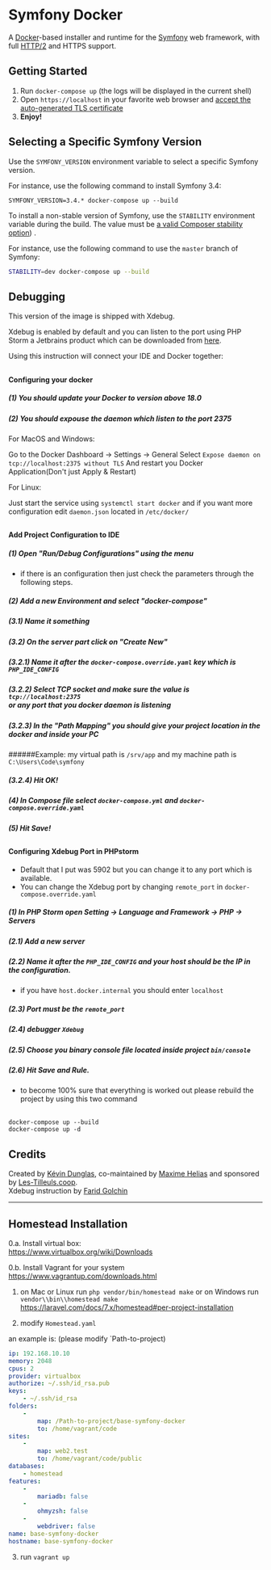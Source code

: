# Symfony Docker

A [Docker](https://www.docker.com/)-based installer and runtime for the [Symfony](https://symfony.com) web framework, with full [HTTP/2](https://symfony.com/doc/current/weblink.html) and HTTPS support.

## Getting Started

1. Run `docker-compose up` (the logs will be displayed in the current shell)
2. Open `https://localhost` in your favorite web browser and [accept the auto-generated TLS certificate](https://stackoverflow.com/a/15076602/1352334)
3. **Enjoy!**

## Selecting a Specific Symfony Version

Use the `SYMFONY_VERSION` environment variable to select a specific Symfony version.

For instance, use the following command to install Symfony 3.4:

`SYMFONY_VERSION=3.4.* docker-compose up --build`

To install a non-stable version of Symfony, use the `STABILITY` environment variable during the build.
The value must be [a valid Composer stability option](https://getcomposer.org/doc/04-schema.md#minimum-stability)) .

For instance, use the following command to use the `master` branch of Symfony:

```bash
STABILITY=dev docker-compose up --build
```

## Debugging
This version of the image is shipped with Xdebug.

Xdebug is enabled by default and you can listen to the port using PHP Storm a Jetbrains product which can be downloaded from [here](https://www.jetbrains.com/phpstorm/).

Using this instruction will connect your IDE and Docker together:
##
#### Configuring your docker
##### (1) You should update your Docker to version above 18.0
##### (2) You should expouse the daemon which listen to the port 2375

For MacOS and Windows:

Go to the Docker Dashboard -> Settings -> General
Select <code>Expose daemon on tcp://localhost:2375 without TLS</code>
And restart you Docker Application(Don't just Apply & Restart)

For Linux:

Just start the service using <code>systemctl start docker</code> and if you want more configuration edit <code>daemon.json</code>
located in <code>/etc/docker/</code>
##
#### Add Project Configuration to IDE

##### (1) Open "Run/Debug Configurations" using the menu
- if there is an configuration then just check the parameters through the following steps.

##### (2) Add a new Environment and select "docker-compose"
##### (3.1) Name it something
##### (3.2) On the server part click on "Create New"
##### (3.2.1) Name it after the <code>docker-compose.override.yaml</code> key which is <code>PHP_IDE_CONFIG</code>
##### (3.2.2) Select TCP socket and make sure the value is <code>tcp://localhost:2375 </code> or any port that you docker daemon is listening
##### (3.2.3) In the "Path Mapping" you should give your project location in the docker and inside your PC
   ######Example: my virtual path is <code>/srv/app</code> and my machine path is <code>C:\Users\Code\symfony</code>
##### (3.2.4) Hit OK!
##### (4) In Compose file select <code>docker-compose.yml</code> and <code>docker-compose.override.yaml</code>
##### (5) Hit Save!

##
#### Configuring Xdebug Port in PHPstorm

- Default that I put was 5902 but you can change it to any port which is available.
- You can change the Xdebug port by changing <code>remote_port</code> in <code>docker-compose.override.yaml</code> 
##### (1) In PHP Storm open Setting -> Language and Framework -> PHP -> Servers
##### (2.1) Add a new server
##### (2.2) Name it after the <code>PHP_IDE_CONFIG</code> and your host should be the IP in the configuration.
 - if you have <code>host.docker.internal</code> you should enter <code>localhost</code>
 ##### (2.3) Port must be the <code>remote_port</code>
 ##### (2.4) debugger <code>Xdebug</code>
 ##### (2.5) Choose you binary console file located inside project <code>bin/console</code>
 ##### (2.6) Hit Save and Rule.
 
 - to become 100% sure that everything is worked out please rebuild the project by using this two command
 <br>
 <code>docker-compose up --build</code>
 <br>
 <code>docker-compose up -d</code>
   





  

## Credits

Created by [Kévin Dunglas](https://dunglas.fr), co-maintained by [Maxime Helias](https://twitter.com/maxhelias) and sponsored by [Les-Tilleuls.coop](https://les-tilleuls.coop).<br>
Xdebug instruction by [Farid Golchin](http://igolchin.com)

------

## Homestead Installation

0.a. Install virtual box:  
https://www.virtualbox.org/wiki/Downloads

0.b. Install Vagrant for your system  
https://www.vagrantup.com/downloads.html 

1. on Mac or Linux run `php vendor/bin/homestead make` or 
on Windows run `vendor\\bin\\homestead make`  
https://laravel.com/docs/7.x/homestead#per-project-installation

2. modify `Homestead.yaml`

an example is: (please modify `Path-to-project)
```yaml
ip: 192.168.10.10
memory: 2048
cpus: 2
provider: virtualbox
authorize: ~/.ssh/id_rsa.pub
keys:
    - ~/.ssh/id_rsa
folders:
    -
        map: /Path-to-project/base-symfony-docker
        to: /home/vagrant/code
sites:
    -
        map: web2.test
        to: /home/vagrant/code/public
databases:
    - homestead
features:
    -
        mariadb: false
    -
        ohmyzsh: false
    -
        webdriver: false
name: base-symfony-docker
hostname: base-symfony-docker
```
3. run `vagrant up`